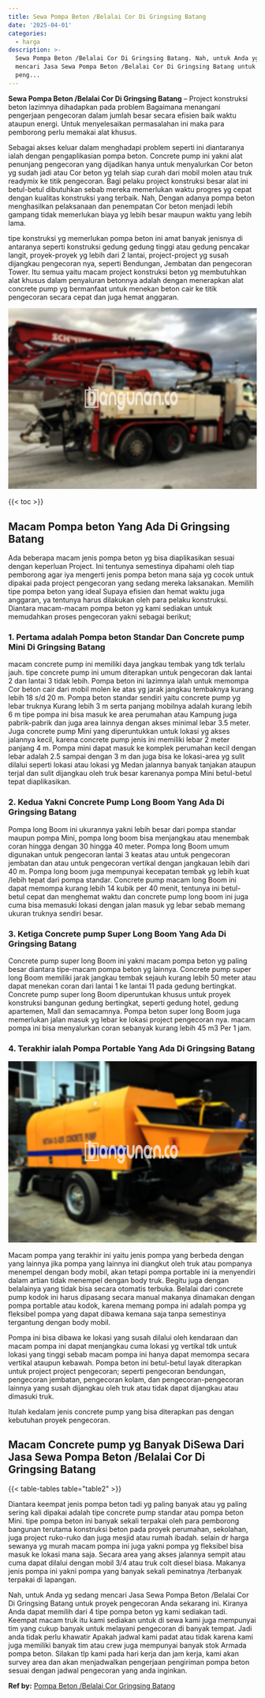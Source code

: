 ```yaml
---
title: Sewa Pompa Beton /Belalai Cor Di Gringsing Batang
date: '2025-04-01'
categories:
  - harga
description: >-
  Sewa Pompa Beton /Belalai Cor Di Gringsing Batang. Nah, untuk Anda yg sedang
  mencari Jasa Sewa Pompa Beton /Belalai Cor Di Gringsing Batang untuk proyek
  peng...
---
```


**Sewa Pompa Beton /Belalai Cor Di Gringsing Batang** – Project konstruksi beton lazimnya dihadapkan pada problem Bagaimana menangani pengerjaan pengecoran dalam jumlah besar secara efisien baik waktu ataupun energi. Untuk menyelesaikan permasalahan ini maka para pemborong perlu memakai alat khusus.

Sebagai akses keluar dalam menghadapi problem seperti ini diantaranya ialah dengan pengaplikasian pompa beton. Concrete pump ini yakni alat penunjang pengecoran yang dijadikan hanya untuk menyalurkan Cor beton yg sudah jadi atau Cor beton yg telah siap curah dari mobil molen atau truk readymix ke titik pengecoran. Bagi pelaku project konstruksi besar alat ini betul-betul dibutuhkan sebab mereka memerlukan waktu progres yg cepat dengan kualitas konstruksi yang terbaik. Nah, Dengan adanya pompa beton menghasilkan pelaksanaan dan penempatan Cor beton menjadi lebih gampang tidak memerlukan biaya yg lebih besar maupun waktu yang lebih lama.

tipe konstruksi yg memerlukan pompa beton ini amat banyak jenisnya di antaranya seperti konstruksi gedung gedung tinggi atau gedung pencakar langit, proyek-proyek yg lebih dari 2 lantai, project-project yg susah dijangkau pengecoran nya, seperti Bendungan, Jembatan dan pengecoran Tower. Itu semua yaitu macam project konstruksi beton yg membutuhkan alat khusus dalam penyaluran betonnya adalah dengan menerapkan alat concrete pump yg bermanfaat untuk menekan beton cair ke titik pengecoran secara cepat dan juga hemat anggaran.

![Sewa Pompa Beton /Belalai Cor Di Gringsing Batang](/images/sewa-concrete-pump-39.png)

{{< toc >}}

## Macam Pompa beton Yang Ada Di Gringsing Batang

Ada beberapa macam jenis pompa beton yg bisa diaplikasikan sesuai dengan keperluan Project. Ini tentunya semestinya dipahami oleh tiap pemborong agar iya mengerti jenis pompa beton mana saja yg cocok untuk dipakai pada project pengecoran yang sedang mereka laksanakan. Memilih tipe pompa beton yang ideal Supaya efisien dan hemat waktu juga anggaran, ya tentunya harus dilakukan oleh para pelaku konstruksi. Diantara macam-macam pompa beton yg kami sediakan untuk memudahkan proses pengecoran yakni sebagai berikut;

### 1\. Pertama adalah Pompa beton Standar Dan Concrete pump Mini Di Gringsing Batang

macam concrete pump ini memiliki daya jangkau tembak yang tdk terlalu jauh. tipe concrete pump ini umum diterapkan untuk pengecoran dak lantai 2 dan lantai 3 tidak lebih. Pompa beton ini lazimnya ialah untuk memompa Cor beton cair dari mobil molen ke atas yg jarak jangkau tembaknya kurang lebih 18 s/d 20 m. Pompa beton standar sendiri yaitu concrete pump yg lebar truknya Kurang lebih 3 m serta panjang mobilnya adalah kurang lebih 6 m tipe pompa ini bisa masuk ke area perumahan atau Kampung juga pabrik-pabrik dan juga area lainnya dengan akses minimal lebar 3.5 meter. Juga concrete pump Mini yang diperuntukkan untuk lokasi yg akses jalannya kecil, karena concrete pump jenis ini memiliki lebar 2 meter panjang 4 m. Pompa mini dapat masuk ke komplek perumahan kecil dengan lebar adalah 2.5 sampai dengan 3 m dan juga bisa ke lokasi-area yg sulit dilalui seperti lokasi atau lokasi yg Medan jalannya banyak tanjakan ataupun terjal dan sulit dijangkau oleh truk besar karenanya pompa Mini betul-betul tepat diaplikasikan.

### 2\. Kedua Yakni Concrete Pump Long Boom Yang Ada Di Gringsing Batang

Pompa long Boom ini ukurannya yakni lebih besar dari pompa standar maupun pompa Mini, pompa long boom bisa menjangkau atau menembak coran hingga dengan 30 hingga 40 meter. Pompa long Boom umum digunakan untuk pengecoran lantai 3 keatas atau untuk pengecoran jembatan dan atau untuk pengecoran vertikal dengan jangkauan lebih dari 40 m. Pompa long boom juga mempunyai kecepatan tembak yg lebih kuat /lebih tepat dari pompa standar. Concrete pump macam long Boom ini dapat memompa kurang lebih 14 kubik per 40 menit, tentunya ini betul-betul cepat dan menghemat waktu dan concrete pump long boom ini juga cuma bisa memasuki lokasi dengan jalan masuk yg lebar sebab memang ukuran truknya sendiri besar.

### 3\. Ketiga Concrete pump Super Long Boom Yang Ada Di Gringsing Batang

Concrete pump super long Boom ini yakni macam pompa beton yg paling besar diantara tipe-macam pompa beton yg lainnya. Concrete pump super long Boom memiliki jarak jangkau tembak sejauh kurang lebih 50 meter atau dapat menekan coran dari lantai 1 ke lantai 11 pada gedung bertingkat. Concrete pump super long Boom diperuntukan khusus untuk proyek konstruksi bangunan gedung bertingkat, seperti gedung hotel, gedung apartemen, Mall dan semacamnya. Pompa beton super long Boom juga memerlukan jalan masuk yg lebar ke lokasi project pengecoran nya. macam pompa ini bisa menyalurkan coran sebanyak kurang lebih 45 m3 Per 1 jam.

### 4\. Terakhir ialah Pompa Portable Yang Ada Di Gringsing Batang

![Sewa Pompa Beton /Belalai Cor Di Gringsing Batang](/images/sewa-concrete-pump-08.png)

Macam pompa yang terakhir ini yaitu jenis pompa yang berbeda dengan yang lainnya jika pompa yang lainnya ini diangkut oleh truk atau pompanya menempel dengan body mobil, akan tetapi pompa portable ini ia menyendiri dalam artian tidak menempel dengan body truk. Begitu juga dengan belalainya yang tidak bisa secara otomatis terbuka. Belalai dari concrete pump kodok ini harus dipasang secara manual makanya dinamakan dengan pompa portable atau kodok, karena memang pompa ini adalah pompa yg fleksibel pompa yang dapat dibawa kemana saja tanpa semestinya tergantung dengan body mobil.

Pompa ini bisa dibawa ke lokasi yang susah dilalui oleh kendaraan dan macam pompa ini dapat menjangkau cuma lokasi yg vertikal tdk untuk lokasi yang tinggi sebab macam pompa ini hanya dapat memompa secara vertikal ataupun kebawah. Pompa beton ini betul-betul layak diterapkan untuk project project pengecoran; seperti pengecoran bendungan, pengecoran jembatan, pengecoran kolam, dan pengecoran-pengecoran lainnya yang susah dijangkau oleh truk atau tidak dapat dijangkau atau dimasuki truk.

Itulah kedalam jenis concrete pump yang bisa diterapkan pas dengan kebutuhan proyek pengecoran.

## Macam Concrete pump yg Banyak DiSewa Dari Jasa Sewa Pompa Beton /Belalai Cor Di Gringsing Batang

{{< table-tables table="table2" >}}

Diantara keempat jenis pompa beton tadi yg paling banyak atau yg paling sering kali dipakai adalah tipe concrete pump standar atau pompa beton Mini. tipe pompa beton ini banyak sekali terpakai oleh para pemborong bangunan terutama konstruksi beton pada proyek perumahan, sekolahan, juga project ruko-ruko dan juga mesjid atau rumah ibadah. selain dr harga sewanya yg murah macam pompa ini juga yakni pompa yg fleksibel bisa masuk ke lokasi mana saja. Secara area yang akses jalannya sempit atau cuma dapat dilalui dengan mobil 3/4 atau truk colt diesel biasa. Makanya jenis pompa ini yakni pompa yang banyak sekali peminatnya /terbanyak terpakai di lapangan.

Nah, untuk Anda yg sedang mencari Jasa Sewa Pompa Beton /Belalai Cor Di Gringsing Batang untuk proyek pengecoran Anda sekarang ini. Kiranya Anda dapat memilih dari 4 tipe pompa beton yg kami sediakan tadi. Keempat macam truk itu kami sediakan untuk di sewa kami juga mempunyai tim yang cukup banyak untuk melayani pengecoran di banyak tempat. Jadi anda tidak perlu khawatir Apakah jadwal kami padat atau tidak karena kami juga memiliki banyak tim atau crew juga mempunyai banyak stok Armada pompa beton. Silakan tlp kami pada hari kerja dan jam kerja, kami akan survey area dan akan menjadwalkan pengerjaan pengiriman pompa beton sesuai dengan jadwal pengecoran yang anda inginkan.

**Ref by:** [Pompa Beton /Belalai Cor Gringsing Batang](https://id.wikipedia.org/wiki/Pompa)
